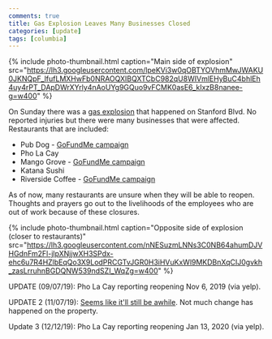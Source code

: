 ```yaml
---
comments: true
title: Gas Explosion Leaves Many Businesses Closed
categories: [update]
tags: [columbia]
---
```


{%
  include photo-thumbnail.html 
  caption="Main side of explosion"
  src="https://lh3.googleusercontent.com/lpeKVi3w0qOBTYOVhmMwJWAKU0JKNQpF_lfufLMXHwFb0NRAOQXIBQXTCbC982qU8WIVmlEHyBuC4bhlEh4uy4rPT_DApDWrXYrly4nAoUYg9GQuo9vFCMK0asE6_kIxzB8nanee-g=w400"
%}

On Sunday there was a [gas explosion](https://patch.com/maryland/columbia/gas-explosion-columbia-business-building-draws-emergency-crews) that happened on Stanford Blvd. No reported injuries but there were many businesses that were affected. Restaurants that are included:

* Pub Dog - [GoFundMe campaign](https://www.gofundme.com/f/pub-dog-staff-support-fund)
* Pho La Cay
* Mango Grove - [GoFundMe campaign](https://www.gofundme.com/f/bgawf-mango-grove-employee-support-fund)
* Katana Sushi
* Riverside Coffee - [GoFundMe campaign](https://www.gofundme.com/f/riverside-coffee-family)

As of now, many restaurants are unsure when they will be able to reopen. Thoughts and prayers go out to the livelihoods of the employees who are out of work because of these closures.

{%
  include photo-thumbnail.html 
  caption="Opposite side of explosion (closer to restaurants)"
  src="https://lh3.googleusercontent.com/nNESuzmLNNs3C0NB64ahumDJVHGdnFm2Fl-jlpXNjjwXH3SPdx-ehc6u7R4HZlbEqQo3X9LodPRCGTvJGR0H3iHVuKxWl9MKDBnXqCIJ0gvkh_zasLrruhnBGDQNW539ndSZI_WqZg=w400"
%}

UPDATE (09/07/19): Pho La Cay reporting reopening Nov 6, 2019 (via yelp).

UPDATE 2 (11/07/19): [Seems like it'll still be awhile](https://baltimore.cbslocal.com/2019/10/15/columbia-shopping-center-gas-explosion-latest/). Not much change has happened on the property.

Update 3 (12/12/19): Pho La Cay reporting reopening Jan 13, 2020 (via yelp).

